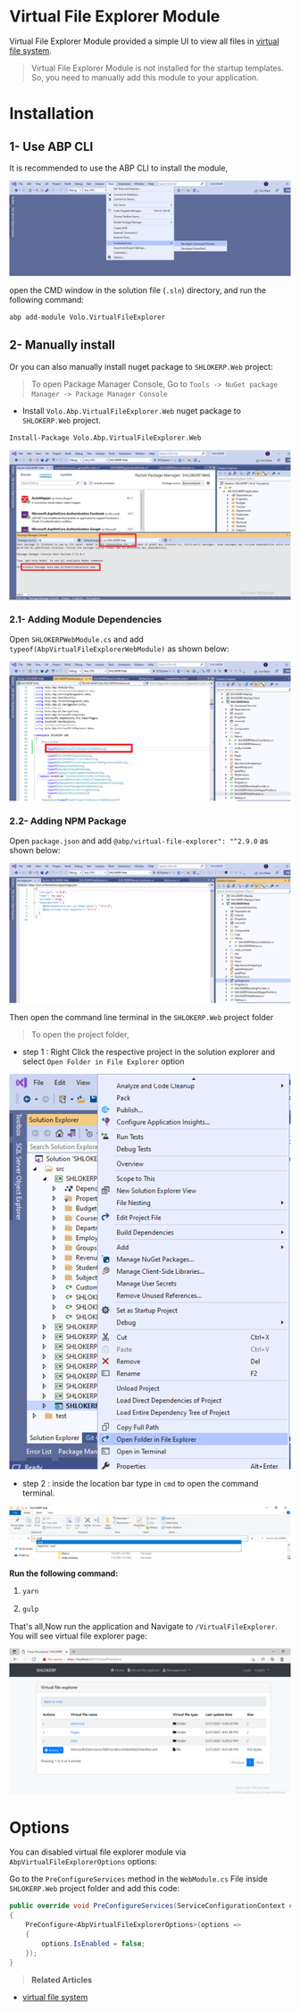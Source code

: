 # Virtual File Explorer Module
Virtual File Explorer Module provided a simple UI to view all files in [virtual file system](https://docs.abp.io/en/abp/latest/Virtual-File-System).

>Virtual File Explorer Module is not installed for the startup templates. So, you need to manually add this module to your application.

# Installation
## 1- Use ABP CLI
It is recommended to use the ABP CLI to install the module, 

![alt text](..\\_images\devcmdprmpt.png)

open the CMD window in the solution file (`.sln`) directory, and run the following command:

```Bash
abp add-module Volo.VirtualFileExplorer
```

## 2- Manually install
Or you can also manually install nuget package to `SHLOKERP.Web` project:

>To open Package Manager Console, Go to `Tools -> NuGet package Manager -> Package Manager Console`

- Install `Volo.Abp.VirtualFileExplorer.Web` nuget package to `SHLOKERP.Web` project.

```Bash
Install-Package Volo.Abp.VirtualFileExplorer.Web
```

![alt text](../_images/UserInterface/virtualexplorerdownloadpkgmgr.png)

### 2.1- Adding Module Dependencies
Open `SHLOKERPWebModule.cs` and add `typeof(AbpVirtualFileExplorerWebModule)` as shown below:

![alt text](../_images/UserInterface/AbpVirtualFileExplorerWebModule.png)

### 2.2- Adding NPM Package
Open `package.json` and add `@abp/virtual-file-explorer": "^2.9.0` as shown below:

![alt text](../_images/UserInterface/PackageJSONVirtual.png)

Then open the command line terminal in the `SHLOKERP.Web` project folder 

>To open the project folder,

- step 1 : Right Click the respective project in the solution explorer and select `Open Folder in File Explorer` option

![alt text](../_images/UserInterface/file1.png)

- step 2 : inside the location bar type in `cmd` to open the command terminal.

![alt text](../_images/UserInterface/file2.png)

**Run the following command:**

1.  ```bash
    yarn
    ```

2.  ```bash
    gulp
    ```

That's all,Now run the application and Navigate to `/VirtualFileExplorer`. You will see virtual file explorer page:

![alt text](../_images/UserInterface/VirtualFileExplorer.png)


# Options
You can disabled virtual file explorer module via `AbpVirtualFileExplorerOptions` options:

Go to the `PreConfigureServices` method in the `WebModule.cs` File inside `SHLOKERP.Web` project folder and add this code:

```c#
public override void PreConfigureServices(ServiceConfigurationContext context)
{
    PreConfigure<AbpVirtualFileExplorerOptions>(options =>
    {
        options.IsEnabled = false;
    });
}
```

>**Related Articles**
- [virtual file system](https://docs.abp.io/en/abp/latest/Virtual-File-System)

